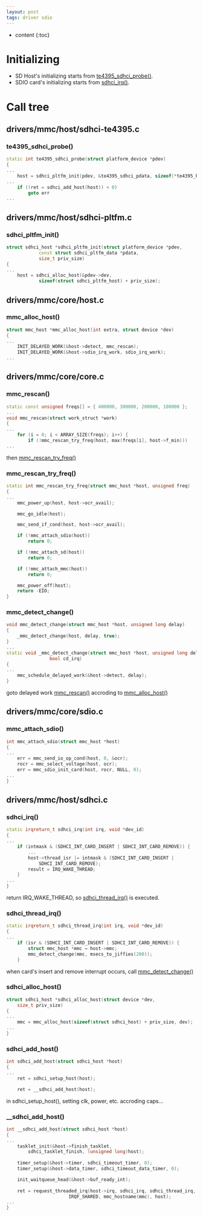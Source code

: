 ```yaml
---
layout: post
tags: driver sdio
---
```

* content
{:toc}

Initializing
============
* SD Host's initializing starts from [te4395_sdhci_probe()](#te4395_sdhci_probe).
* SDIO card's initializing starts from [sdhci_irq()](#sdhci_irq).

Call tree
============

drivers/mmc/host/sdhci-te4395.c
-------------------------------

### te4395_sdhci_probe()

```cpp
static int te4395_sdhci_probe(struct platform_device *pdev)
{
...
	host = sdhci_pltfm_init(pdev, &te4395_sdhci_pdata, sizeof(*te4395_host));
...
	if ((ret = sdhci_add_host(host)) < 0)
		goto err
...
```

drivers/mmc/host/sdhci-pltfm.c
------------------------------

### sdhci_pltfm_init()

```cpp
struct sdhci_host *sdhci_pltfm_init(struct platform_device *pdev,
			const struct sdhci_pltfm_data *pdata,
			size_t priv_size)
{
...
	host = sdhci_alloc_host(&pdev->dev,
			sizeof(struct sdhci_pltfm_host) + priv_size);
```

drivers/mmc/core/host.c
-----------------------
### mmc_alloc_host()
```cpp
struct mmc_host *mmc_alloc_host(int extra, struct device *dev)
{
...
	INIT_DELAYED_WORK(&host->detect, mmc_rescan);
	INIT_DELAYED_WORK(&host->sdio_irq_work, sdio_irq_work);
...
```

drivers/mmc/core/core.c
-----------------------
### mmc_rescan()
```cpp
static const unsigned freqs[] = { 400000, 300000, 200000, 100000 };
...
void mmc_rescan(struct work_struct *work)
{
...
	for (i = 0; i < ARRAY_SIZE(freqs); i++) {
		if (!mmc_rescan_try_freq(host, max(freqs[i], host->f_min)))
...
```
then [mmc_rescan_try_freq()](#mmc_rescan_try_freq)

### mmc_rescan_try_freq()
```cpp
static int mmc_rescan_try_freq(struct mmc_host *host, unsigned freq)
{
...
	mmc_power_up(host, host->ocr_avail);

	mmc_go_idle(host);

	mmc_send_if_cond(host, host->ocr_avail);

	if (!mmc_attach_sdio(host))
		return 0;

	if (!mmc_attach_sd(host))
		return 0;

	if (!mmc_attach_mmc(host))
		return 0;

	mmc_power_off(host);
	return -EIO;
}
```

### mmc_detect_change()
```cpp
void mmc_detect_change(struct mmc_host *host, unsigned long delay)
{
    _mmc_detect_change(host, delay, true);
}
...
static void _mmc_detect_change(struct mmc_host *host, unsigned long delay,
                bool cd_irq)
{
...
	mmc_schedule_delayed_work(&host->detect, delay);
}
```
goto delayed work [mmc_rescan()](#mmc_rescan) accroding to [mmc_alloc_host()](#mmc_alloc_host)


drivers/mmc/core/sdio.c
-----------------------

### mmc_attach_sdio()
```cpp
int mmc_attach_sdio(struct mmc_host *host)
{
...
	err = mmc_send_io_op_cond(host, 0, &ocr);
	rocr = mmc_select_voltage(host, ocr);
	err = mmc_sdio_init_card(host, rocr, NULL, 0);
...
}

```

drivers/mmc/host/sdhci.c
-----------------------

### sdhci_irq()
```cpp
static irqreturn_t sdhci_irq(int irq, void *dev_id)
{
...
	if (intmask & (SDHCI_INT_CARD_INSERT | SDHCI_INT_CARD_REMOVE)) {
		...
		host->thread_isr |= intmask & (SDHCI_INT_CARD_INSERT |
			SDHCI_INT_CARD_REMOVE);
		result = IRQ_WAKE_THREAD;
	}
...
}
```
return IRQ_WAKE_THREAD, so [sdhci_thread_irq()](#sdhci_thread_irq) is executed.

### sdhci_thread_irq()
```cpp
static irqreturn_t sdhci_thread_irq(int irq, void *dev_id)
{
...
	if (isr & (SDHCI_INT_CARD_INSERT | SDHCI_INT_CARD_REMOVE)) {
		struct mmc_host *mmc = host->mmc;
		mmc_detect_change(mmc, msecs_to_jiffies(200));
	}

```
when card's insert and remove interrupt occurs, call [mmc_detect_change()](#mmc_detect_change)

### sdhci_alloc_host()

```cpp
struct sdhci_host *sdhci_alloc_host(struct device *dev,
	size_t priv_size)
{
...
	mmc = mmc_alloc_host(sizeof(struct sdhci_host) + priv_size, dev);
...
}
```

### sdhci_add_host()

```cpp
int sdhci_add_host(struct sdhci_host *host)
{
...
	ret = sdhci_setup_host(host);

	ret = __sdhci_add_host(host);
```
in sdhci_setup_host(), setting clk, power, etc. accroding caps...

###  __sdhci_add_host()

```cpp
int __sdhci_add_host(struct sdhci_host *host)
{
...
	tasklet_init(&host->finish_tasklet,
        sdhci_tasklet_finish, (unsigned long)host);
	
	timer_setup(&host->timer, sdhci_timeout_timer, 0);
	timer_setup(&host->data_timer, sdhci_timeout_data_timer, 0);

	init_waitqueue_head(&host->buf_ready_int);
	
	ret = request_threaded_irq(host->irq, sdhci_irq, sdhci_thread_irq,
	                   IRQF_SHARED, mmc_hostname(mmc), host);
...
}
```
